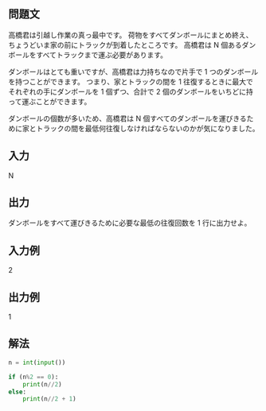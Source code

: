## 問題文
高橋君は引越し作業の真っ最中です。
荷物をすべてダンボールにまとめ終え、ちょうどいま家の前にトラックが到着したところです。
高橋君は N 個あるダンボールをすべてトラックまで運ぶ必要があります。

ダンボールはとても重いですが、高橋君は力持ちなので片手で 1 つのダンボールを持つことができます。
つまり、家とトラックの間を 1 往復するときに最大でそれぞれの手にダンボールを 1 個ずつ、合計で 2 個のダンボールをいちどに持って運ぶことができます。

ダンボールの個数が多いため、高橋君は N 個すべてのダンボールを運びきるために家とトラックの間を最低何往復しなければならないのかが気になりました。
## 入力
N
## 出力
ダンボールをすべて運びきるために必要な最低の往復回数を 1 行に出力せよ。
## 入力例
2
## 出力例
1
## 解法

```python
n = int(input())

if (n%2 == 0):
    print(n//2)
else:
    print(n//2 + 1)
